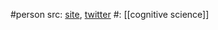 #person 
src: [site](https://mel-andrews.com), [twitter](https://x.com/bayesianboy) 
#: [[cognitive science]] 

